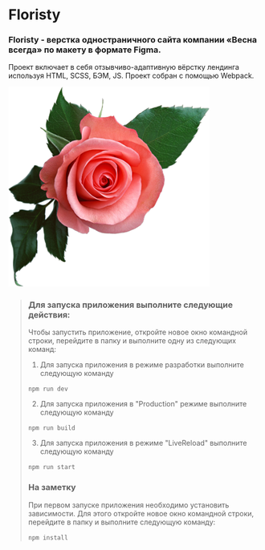 # Floristy
### Floristy - верстка одностраничного сайта компании «Весна всегда» по макету в формате Figma. 
Проект включает в себя отзывчиво-адаптивную вёрстку лендинга используя HTML, SCSS, БЭМ, JS. Проект собран с помощью Webpack.

<img src="https://github.com/SeniorIgor/Floristy/blob/master/for-readme3.png" alt="flower" width="400" height="auto"/>

> ### Для запуска приложения выполните следующие действия:
> Чтобы запустить приложение, откройте новое окно командной строки, перейдите в папку и выполните одну из следующих команд:
> 1. Для запуска приложения в режиме разработки выполните следующую команду
> ```
> npm run dev
> ```  
>
> 2. Для запуска приложения в "Production" режиме выполните следующую команду
> ```
> npm run build
> ```  
>
> 3. Для запуска приложения в режиме "LiveReload" выполните следующую команду
> ```
> npm run start
> ```  
>
>  
> ### На заметку
> При первом запуске приложения необходимо установить зависимости. Для этого откройте новое окно командной строки, перейдите в папку и выполните следующую команду:
> ```
> npm install
> ```  
